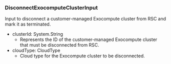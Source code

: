 ### DisconnectExocomputeClusterInput
Input to disconnect a customer-managed Exocompute cluster from RSC and mark it as terminated.

- clusterId: System.String
  - Represents the ID of the customer-managed Exocompute cluster that must be disconnected from RSC.
- cloudType: CloudType
  - Cloud type for the Exocompute cluster to be disconnected.
